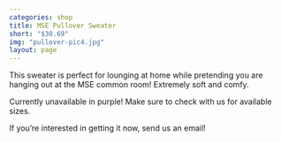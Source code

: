 ```yaml
---
categories: shop
title: MSE Pullover Sweater
short: "$30.69"
img: "pullover-pic4.jpg"
layout: page
---
```


This sweater is perfect for lounging at home while pretending you are hanging out at the MSE common room! Extremely soft and comfy.

Currently unavailable in purple! Make sure to check with us for available sizes.

If you’re interested in getting it now, send us an email!
